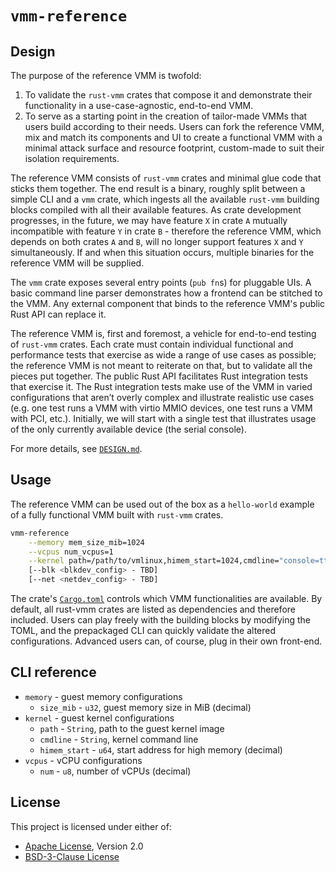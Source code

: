 # `vmm-reference`

## Design

The purpose of the reference VMM is twofold:

1. To validate the `rust-vmm` crates that compose it and demonstrate their
   functionality in a use-case-agnostic, end-to-end VMM.
1. To serve as a starting point in the creation of tailor-made VMMs that users
   build according to their needs. Users can fork the reference VMM, mix and
   match its components and UI to create a functional VMM with a minimal attack
   surface and resource footprint, custom-made to suit their isolation
   requirements.

The reference VMM consists of `rust-vmm` crates and minimal glue code that
sticks them together. The end result is a binary, roughly split between a
simple CLI and a `vmm` crate, which ingests all the available `rust-vmm`
building blocks compiled with all their available features. As crate
development progresses, in the future, we may have feature `X` in crate `A`
mutually incompatible with feature `Y` in crate `B` - therefore the reference
VMM, which depends on both crates `A` and `B`, will no longer support features
`X` and `Y` simultaneously. If and when this situation occurs, multiple
binaries for the reference VMM will be supplied.

The `vmm` crate exposes several entry points (`pub fn`s) for pluggable UIs. A
basic command line parser demonstrates how a frontend can be stitched to the
VMM. Any external component that binds to the reference VMM's public Rust API
can replace it.

The reference VMM is, first and foremost, a vehicle for end-to-end testing of
`rust-vmm` crates. Each crate must contain individual functional and
performance tests that exercise as wide a range of use cases as possible; the
reference VMM is not meant to reiterate on that, but to validate all the pieces
put together. The public Rust API facilitates Rust integration tests that
exercise it. The Rust integration tests make use of the VMM in varied
configurations that aren’t overly complex and illustrate realistic use cases
(e.g. one test runs a VMM with virtio MMIO devices, one test runs a VMM with
PCI, etc.). Initially, we will start with a single test that illustrates usage
of the only currently available device (the serial console).

For more details, see [`DESIGN.md`](docs/DESIGN.md).

## Usage

The reference VMM can be used out of the box as a `hello-world` example of a
fully functional VMM built with `rust-vmm` crates.

```bash
vmm-reference                                                           \
    --memory mem_size_mib=1024                                          \
    --vcpus num_vcpus=1                                                 \
    --kernel path=/path/to/vmlinux,himem_start=1024,cmdline="console=ttyS0 pci=off"\
    [--blk <blkdev_config> - TBD]
    [--net <netdev_config> - TBD]
```

The crate's [`Cargo.toml`](Cargo.toml) controls which VMM functionalities are
available. By default, all rust-vmm crates are listed as dependencies and
therefore included. Users can play freely with the building blocks by modifying
the TOML, and the prepackaged CLI can quickly validate the altered
configurations. Advanced users can, of course, plug in their own front-end.

## CLI reference

* `memory` - guest memory configurations
  * `size_mib` - `u32`, guest memory size in MiB (decimal)
* `kernel` - guest kernel configurations
  * `path` - `String`, path to the guest kernel image
  * `cmdline` - `String`, kernel command line
  * `himem_start` - `u64`, start address for high memory (decimal)
* `vcpus` - vCPU configurations
  * `num` - `u8`, number of vCPUs (decimal)

## License

This project is licensed under either of:

* [Apache License](LICENSE-APACHE), Version 2.0
* [BSD-3-Clause License](LICENSE-BSD-3-CLAUSE)
